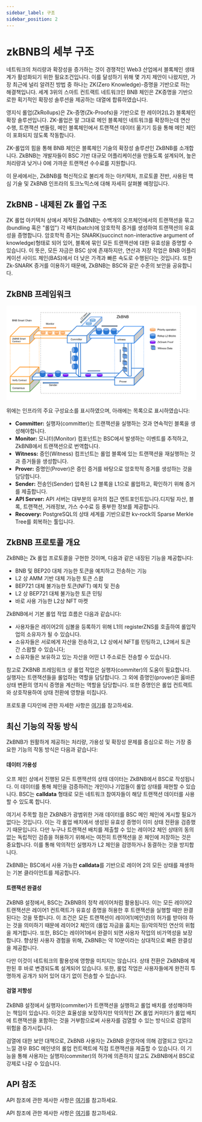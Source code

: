 ```yaml
---
sidebar_label: 구조
sidebar_position: 2
---
```

# zkBNB의 세부 구조

네트워크의 처리량과 확장성을 증가하는 것이 경쟁적인 Web3 산업에서 블록체인 생태계가 활성화되기 위한 필요조건입니다. 이를 달성하기 위해 몇 가지 제안이 나왔지만, 가장 최근에 널리 알려진 방법 중 하나는 ZK(Zero Knowledge)-증명을 기반으로 하는 해결책입니다. 세계 3위의 스마트 컨트랙트 네트워크인 BNB 체인은 ZK증명을 기반으로한 획기적인 확장성 솔루션을 제공하는 대열에 합류하였습니다.

영지식 롤업(ZkRollups)은 Zk-증명(Zk-Proofs)을 기반으로 한 레이어2(L2) 블록체인 확장 솔루션입니다. ZK-롤업은 말 그대로 메인 블록체인 네트워크를 확장하는데 연산 수행, 트랜잭션 번들링, 메인 블록체인에서 트랜잭션 데이터 옮기기 등을 통해 메인 체인이 포화되지 않도록 작동합니다.

ZK-롤업의 힘을 통해 BNB 체인은 블록체인 기술의 확장성 솔루션인 ZkBNB를 소개합니다. ZkBNB는 개발자들이 BSC 기반 대규모 어플리케이션을 만들도록 설계되어, 높은 처리량과 낮거나 0에 가까운 트랜잭션 수수료를 지원합니다.

이 문세에서는, ZkBNB를 혁신적으로 불리게 하는 아키텍처, 프로토콜 전반, 사용된 핵심 기술 및 ZkBNB 인프라의 토크노믹스에 대해 자세히 살펴볼 예정입니다.

## ZkBNB - 내제된 Zk 롤업 구조

ZK 롤업 아키텍처 상에서 제작된 ZkBNB는 수백개의 오프체인에서의 트랜잭션을 묶고(bundling 혹은 "롤업") 각 배치(batch)에 암호학적 증거를 생성하여 트랜잭션의 유효성을 증명합니다. 암호학적 증거는 SNARK(succinct non-interactive argument of knowledge)형태로 되어 있어, 블록에 묶인 모든 트랜잭션에 대한 유효성을 증명할 수 있습니다. 이 뜻은, 모든 자금은 BSC 상에 존재하지만, 연산과 저장 작업은 BNB 어플리케이션 사이드 체인(BAS)에서 더 낮은 가격과 빠른 속도로 수행된다는 것입니다. 또한 Zk-SNARK 증거를 이용하기 때문에, ZkBNB는 BSC와 같은 수준의 보안을 공유합니다.

## ZkBNB 프레임워크

![](./zkbnb-framework.png)

위에는 인프라의 주요 구성요소를 표시하였으며, 아래에는 목록으로 표시하였습니다:

-   **Committer:** 실행자(committer)는 트랜잭션을 실행하는 것과 연속적인 블록을 생성해야합니다.
-   **Monitor:** 모니터(Monitor) 컴포넌트는 BSC에서 발생하는 이벤트를 추적하고, ZkBNB에서 트랜잭션으로 번역합니다.
-   **Witness:** 증인(Witness) 컴프넌트는 롤업 블록에 있는 트랜잭션을 재실행하는 것과 증거들을 생성합니다.
-   **Prover:** 증명인(Prover)은 증인 증거를 바탕으로 암호학적 증거를 생성하는 것을 담당합니다.
-   **Sender:** 전송인(Sender) 압축된 L2 블록을 L1으로 롤업하고, 확인하기 위해 증거를 제출합니다.
-   **API Server:** API 서버는 대부분의 유저의 접근 엔트포인트입니다.디지털 자산, 블록, 트랜잭션, 거래정보, 가스 수수료 등 풍부한 정보를 제공합니다.
-   **Recovery:** PostgreSQL의 상태 세계를 기반으로한 kv-rock의 Sparse Merkle Tree를 회복하는 툴입니다.

## ZkBNB 프로토콜 개요

ZkBNB는 Zk 롤업 프로토콜을 구현한 것이며, 다음과 같은 내장된 기능을 제공합니다:

-   BNB 및 BEP20 대체 가능한 토큰을 예치하고 전송하는 기능
-   L2 상 AMM 기반 대체 가능한 토큰 스왑
-   BEP721 대체 불가능한 토큰(NFT) 예치 및 전송
-   L2 상 BEP721 대체 불가능한 토큰 민팅 
-   바로 사용 가능한 L2상 NFT 마켓

ZkBNB에서 기본 롤업 작업 흐름은 다음과 같습니다:

-   사용자들은 레이어2의 심볼을 등록하기 위해 L1의 registerZNS를 호출하여 롤업작업의 소유자가 될 수 있습니다.
-   소유자들은 서로에게 자산을 전송하고, L2 상에서 NFT를 민팅하고, L2에서 토큰 간 스왑할 수 있습니다;
-   소유자들은 보유하고 있는 자산을 어떤 L1 주소로든 전송할 수 있습니다.

참고로 ZKBNB 프레임워크 상 롤업 작업은 실행자(commiter)의 도움이 필요합니다. 실행자는 트랜잭션들을 롤업하는 역할을 담당합니다. 그 외에 증명인(prover)은 옳바른 상태 변환의 영지식 증명을 계산하는 역할을 담당합니다. 또한 증명인은 롤업 컨트랙트와 상호작용하여 상태 전환에 영향을 미칩니다. 

프로토콜 디자인에 관한 자세한 사항은 [여기](https://github.com/bnb-chain/zkbnb/blob/master/docs/protocol.md)를 참고하세요.

## 최신 기능의 작동 방식

ZkBNB가 원활하게 제공하는 처리량, 가용성 및 확장성 문제를 중심으로 하는 가장 중요한 기능의 작동 방식은 다음과 같습니다:


#### **데이터 가용성** 

오프 체인 상에서 진행된 모든 트랜잭션의 상태 데이터는 ZkBNB에서 BSC로 작성됩니다. 이 데이터를 통해 체인을 검증하려는 개인이나 기업들이 롤업 상태를 재현할 수 있습니다. BSC는 **calldata** 형태로 모든 네트워크 참여자들이 해당 트랜잭션 데이터를 사용할 수 있도록 합니다.

여기서 주목할 점은 ZkBNB가 광범위한 거래 데이터를 BSC 메인 체인에 게시할 필요가 없다는 것입니다. 이는 각 롤업 배치에서 생성된 유효성 증명이 이미 상태 전환을 검증했기 때문입니다. 다만 누구나 트랜잭션 배치를 제출할 수 있는 레이어2 체인 상태의 동의없는 독립적인 검증을 허용하기 위해서는 여전히 트랜잭션을 온 체인에 저장하는 것은 중요합니다. 이를 통해 악의적인 실행자가 L2 체인을 검영하거나 동결하는 것을 방지합니다.

ZkBNB는 BSC에서 사용 가능한 **calldata**를 기반으로 레이어 2의 모든 상태를 재생하는 기본 클라이언트를 제공합니다.

#### 트랜잭션 완결성

ZkBNB 설정에서, BSC는 ZkBNB의 정착 레이어처럼 활용됩니다. 이는 모든 레이어2 트랜잭션은 레이어1 컨트랙트가 유효성 증명을 허용한 후 트랜잭션을 실행할 때만 완결된다는 것을 뜻합니다. 이 조건은 모든 트랜잭션이 레이어1(메인넷)의 허가를 받아야 하는 것을 의미하기 때문에 레이어2 체인의 (롤업 자금을 훔치는 등)악의적인 연산의 위험을 제거합니다. 또한, BSC는 레이어1에서 완결이 되면 사용자 작업의 비가역성을 보장합니다. 향상된 사용자 경험을 위해, ZkBNB는 약 10분이라는 상대적으로 빠른 완결성을 제공합니다.

다만 이것이 네트워크의 활용성에 영향을 미치지는 않습니다. 상태 전환은 ZkBNB에 제한된 후 바로 변경되도록 설계되어 있습니다. 또한, 롤업 작업은 사용자들에게 완전히 투명하게 공개가 되어 있어 대기 없이 전송할 수 있습니다.

#### 검열 저항성

ZkBNB 설정에서 실행자(commiter)가 트랜잭션을 실행하고 롤업 배치를 생성해야하는 책임이 있습니다. 이것은 효율성을 보장하지만 악의적인 ZK 롤업 커미터가 롤업 배치에 트랜잭션을 포함하는 것을 거부함으로써 사용자를 검열할 수 있는 방식으로 검열의 위험을 증가시킵니다.

검열에 대한 보안 대책으로, ZkBNB 사용자는 ZkBNB 운영자에 의해 검열되고 있다고 느낄 경우 BSC 메인넷의 롤업 컨트랙트에 직접 트랜잭션을 제출할 수 있습니다. 이 기능을 통해 사용자는 실행자(commiter)의 허가에 의존하지 않고도 ZkBNB에서 BSC로 강제로 나갈 수 있습니다.

## API 참조

API 참조에 관한 제사한 사항은 [여기](https://github.com/bnb-chain/zkbnb/blob/master/docs/api_reference.md)를 참고하세요.

API 참조에 관한 제사한 사항은 [여기](https://github.com/bnb-chain/zkbnb/blob/master/docs/api_reference.md)를 참고하세요.